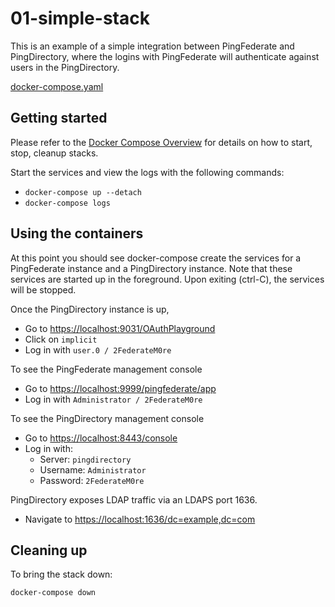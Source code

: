 # 01-simple-stack

This is an example of a simple integration between PingFederate and PingDirectory, where the logins with PingFederate will authenticate against users in the PingDirectory.

[docker-compose.yaml](https://raw.githubusercontent.com/pingidentity/pingidentity-devops-getting-started/master/11-docker-compose/01-simple-stack/docker-compose.yaml)

## Getting started

Please refer to the [Docker Compose Overview](../README.md) for details on how to start, stop, cleanup stacks.

Start the services and view the logs with the following commands:

* `docker-compose up --detach`
* `docker-compose logs`

## Using the containers

At this point you should see docker-compose create the services for a PingFederate instance and a PingDirectory instance. Note that these services are started up in the foreground. Upon exiting \(ctrl-C\), the services will be stopped.

Once the PingDirectory instance is up,

* Go to [https://localhost:9031/OAuthPlayground](https://localhost:9031/OAuthPlayground)
* Click on `implicit` 
* Log in with `user.0 / 2FederateM0re`

To see the PingFederate management console

* Go to [https://localhost:9999/pingfederate/app](https://localhost:9999/pingfederate/app)
* Log in with `Administrator / 2FederateM0re`

To see the PingDirectory management console

* Go to [https://localhost:8443/console](https://localhost:8443/console)
* Log in with:
  * Server: `pingdirectory`
  * Username: `Administrator`
  * Password: `2FederateM0re`

PingDirectory exposes LDAP traffic via an LDAPS port 1636.

* Navigate to [https://localhost:1636/dc=example,dc=com](https://localhost:1636/dc=example,dc=com)

## Cleaning up

To bring the stack down:

`docker-compose down`

